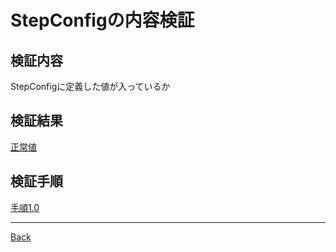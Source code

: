# StepConfigの内容検証
## 検証内容
StepConfigに定義した値が入っているか
## 検証結果
[正常値](./SuccessValue/README.md)  
## 検証手順
[手順1.0](./Process1.0/README.md)  

---
[Back](../README.md)  